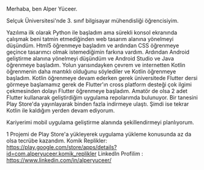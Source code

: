 Merhaba, ben Alper Yüceer.

Selçuk Üniversitesi'nde 3. sınıf bilgisayar mühendisliği öğrencisiyim.

Yazılıma ilk olarak Python ile başladım ama sürekli konsol ekranında çalışmak beni tatmin etmediğinden web tasarım alanına yönelmeyi
düşündüm. Html5 öğrenmeye başladım ve ardından CSS öğrenmeye geçince tasarımcı olmak istemediğimin farkına vardım. Ardından Android geliştirme alanına yönelmeyi düşündüm ve
Android Studio ve Java öğrenmeye başladım. Yolun yarısındayken çevrem ve internetten Kotlin öğrenmenin daha mantıklı olduğunu söylediler ve Kotlin öğrenmeye başladım.
Kotlin öğrenmeye devam ederken gerek üniversitede Flutter dersi görmeye başlamamız gerek de Flutter'ın cross platform desteği çok ilgimi çekmesinden dolayı Flutter öğrenmeye başladım. Amatör de olsa 2 adet Flutter kullanarak geliştirdiğim uygulama repolarımda bulunuyor. Bir tanesini Play Store'da yayınlayarak binden fazla indirmeye ulaştı. Şimdi ise tekrar Kotlin ile kaldığım yerden devam ediyorum.

Kariyerimi mobil uygulama geliştirme alanında şekillendirmeyi planlıyorum.

1 Projemi de Play Store'a yükleyerek uygulama yükleme konusunda az da olsa tecrübe kazandım.
Komik Replikler: https://play.google.com/store/apps/details?id=com.alperyuceer.komik_replikler
LinkedIn Profilim : https://www.linkedin.com/in/alperyuceer/
